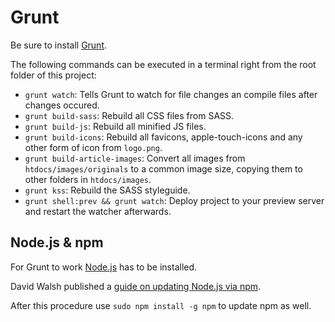 Grunt
=====

Be sure to install [Grunt](http://gruntjs.com/).

The following commands can be executed in a terminal right from the root folder of this project:

* `grunt watch`: Tells Grunt to watch for file changes an compile files after changes occured.
* `grunt build-sass`: Rebuild all CSS files from SASS.
* `grunt build-js`: Rebuild all minified JS files.
* `grunt build-icons`: Rebuild all favicons, apple-touch-icons and any other form of icon from `logo.png`.
* `grunt build-article-images`: Convert all images from `htdocs/images/originals` to a common image size, copying them to other folders in `htdocs/images`.
* `grunt kss`: Rebuild the SASS styleguide.
* `grunt shell:prev && grunt watch`: Deploy project to your preview server and restart the watcher afterwards.

Node.js & npm
-------------

For Grunt to work [Node.js](https://nodejs.org/) has to be installed.

David Walsh published a [guide on updating Node.js via npm](http://davidwalsh.name/upgrade-nodejs).

After this procedure use `sudo npm install -g npm` to update npm as well.
